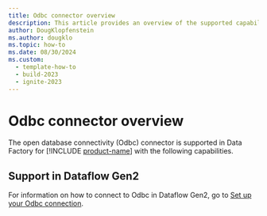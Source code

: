 ```yaml
---
title: Odbc connector overview
description: This article provides an overview of the supported capabilities of the Odbc connector.
author: DougKlopfenstein
ms.author: dougklo
ms.topic: how-to
ms.date: 08/30/2024
ms.custom:
  - template-how-to
  - build-2023
  - ignite-2023
---
```


# Odbc connector overview

The open database connectivity (Odbc) connector is supported in Data Factory for [!INCLUDE [product-name](../includes/product-name.md)] with the following capabilities.


## Support in Dataflow Gen2

For information on how to connect to Odbc in Dataflow Gen2, go to [Set up your Odbc connection](connector-odbc.md).

